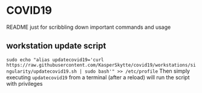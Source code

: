 # COVID19
README just for scribbling down important commands and usage

## workstation update script
`sudo echo "alias updatecovid19='curl https://raw.githubusercontent.com/KasperSkytte/covid19/workstations/singularity/updatecovid19.sh | sudo bash'" >> /etc/profile`
Then simply executing `updatecovid19` from a terminal (after a reload) will run the script with privileges
